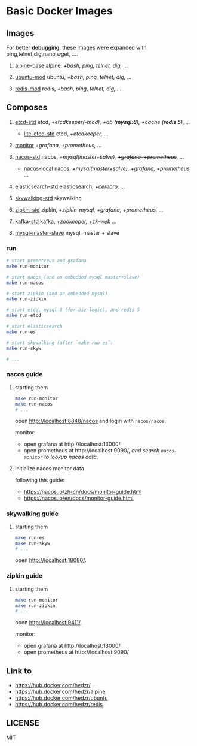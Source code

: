 # Basic Docker Images

## Images

For better **debugging**, these images were expanded with ping,telnet,dig,nano,wget, ....

1. [alpine-base](alpine-base) 
   alpine, *+bash, ping, telnet, dig, ...*

1. [ubuntu-mod](ubuntu-mod) 
   ubuntu, *+bash, ping, telnet, dig, ...*

1. [redis-mod](redis-mod) 
   redis, *+bash, ping, telnet, dig, ...*

## Composes

1. [etcd-std](etcd-std)
   etcd, *+etcdkeeper(-mod), +db (**mysql:8**), +cache (**redis 5**), ...*
   
   - [lite-etcd-std](etcd-std/lite-etcd-std)
     etcd, *+etcdkeeper, ...*

1. [monitor](monitor)
   *+grafana, +prometheus, ...*

1. [nacos-std](nacos-std)
   nacos, *+mysql(master+salve), ~~+grafana, +prometheus~~, ...*
   
   - [nacos-local](nacos-local)
     nacos, *+mysql(master+salve), +grafana, +prometheus, ...*

1. [elasticsearch-std](elasticsearch-std)
   elasticsearch, *+cerebro, ...*

1. [skywalking-std](skywalking-std)
   skywalking

1. [zipkin-std](zipkin-std)
   zipkin, *+zipkin-mysql, +grafana, +prometheus, ...*

1. [kafka-std](kafka-std)
   kafka, *+zookeeper, +zk-web ...*

1. [mysql-master-slave](mysql-master-slave)
   mysql: master + slave


### run

```bash
# start premetreus and grafana
make run-monitor

# start nacos (and an embedded mysql master+slave)
make run-nacos

# start zipkin (and an embedded mysql)
make run-zipkin

# start etcd, mysql 8 (for biz-logic), and redis 5
make run-etcd

# start elasticsearch
make run-es

# start skywalking (after `make run-es`)
make run-skyw

# ...
```

### nacos guide

1. starting them

   ```bash
   make run-monitor
   make run-nacos
   # ...
   ```
   
   open <http://localhost:8848/nacos> and login with `nacos/nacos`.
   
   monitor:
   - open grafana at http://localhost:13000/
   - open prometheus at http://localhost:9090/, *and search `nacos-monitor` to lookup nacos data*. 

2. initialize nacos monitor data

   following this guide: 
   - <https://nacos.io/zh-cn/docs/monitor-guide.html>
   - <https://nacos.io/en/docs/monitor-guide.html>



### skywalking guide

1. starting them

   ```bash
   make run-es
   make run-skyw
   # ...
   ```
   
   open <http://localhost:18080/>.
   


### zipkin guide

1. starting them

   ```bash
   make run-monitor
   make run-zipkin
   # ...
   ```
   
   open <http://localhost:9411/>.
   
   monitor:
   - open grafana at http://localhost:13000/
   - open prometheus at http://localhost:9090/ 




## Link to

- https://hub.docker.com/hedzr/
- https://hub.docker.com/hedzr/alpine
- https://hub.docker.com/hedzr/ubuntu
- https://hub.docker.com/hedzr/redis


## LICENSE

MIT

